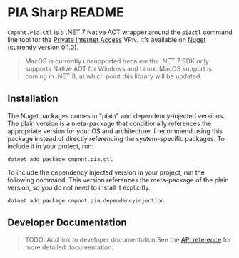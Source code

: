 # PIA Sharp README

`Cmpnnt.Pia.Ctl` is a .NET 7 Native AOT wrapper around the `piactl` command line tool for the
[Private Internet Access](https://privateinternetaccess.com) VPN. It's available on [Nuget](https://nuget.org/profiles/cmpnnt)
(currently version 0.1.0).

> MacOS is currently unsupported because the .NET 7 SDK only supports Native AOT for Windows and Linux. MacOS support is
> coming in .NET 8, at which point this library will be updated.

## Installation

The Nuget packages comes in "plain" and dependency-injected versions. The plain version is a meta-package that conditionally
references the appropriate version for your OS and architecture. I recommend using this package instead of directly referencing
the system-specific packages. To include it in your project, run:

`dotnet add package cmpnnt.pia.ctl`

To include the dependency injected version in your project, run the following command. This version references the
meta-package of the plain version, so you do not need to install it explicitly.

`dotnet add package cmpnnt.pia.dependencyinjection`

## Developer Documentation

> TODO: Add link to developer documentation
See the [API reference]((http://todo)) for more detailed documentation.